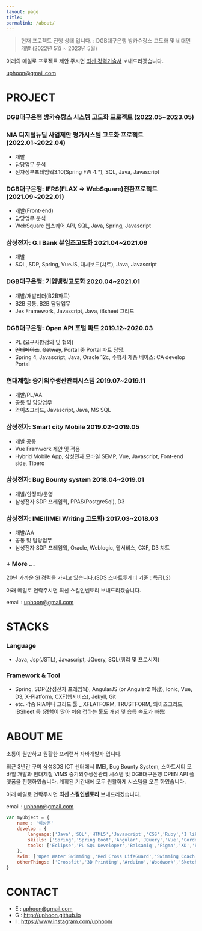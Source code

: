 ```yaml
---
layout: page
title: 
permalink: /about/
---
```



> 현재 프로젝트 진행 상태 입니다. : DGB대구은행 방카슈랑스 고도화 및 비대면 개발 (2022년 5월 ~ 2023년 5월) 

아래의 메일로 프로젝트 제안 주시면 <u>최신 경력기술서</u> 보내드리겠습니다.

uphoon@gmail.com

# PROJECT

### DGB대구은행 방카슈랑스 시스템 고도화 프로젝트 (2022.05~2023.05) 

### NIA 디지털뉴딜 사업제안 평가시스템 고도화 프로젝트 (2022.01~2022.04)
- 개발
- 담당업무 분석
- 전자정부프레임웍3.10(Spring FW 4.*), SQL, Java, Javascript

### DGB대구은행: IFRS(FLAX => WebSquare)전환프로젝트 (2021.09~2022.01)
- 개발(Front-end)
- 담당업무 분석
- WebSquare 웹스퀘어 API, SQL, Java, Spring, Javascript

### 삼성전자: G.I Bank 분임조고도화 2021.04~2021.09
- 개발
- SQL, SDP, Spring, VueJS, 대시보드(챠트), Java, Javascript

### DGB대구은행: 기업뱅킹고도화 2020.04~2021.01
- 개발/개발리더(B2B파트)
- B2B 공통, B2B 담당업무
- Jex Framework, Javascript, Java, iBsheet 그리드

### DGB대구은행: Open API 포털 파트 2019.12~2020.03 
- PL (요구사항정의 및 협의)
- ~~인터페이스~~, ~~Gatway~~, Portal 중 Portal 파트 담당.
- Spring 4, Javascript, Java, Oracle 12c, 수행사 제품 베이스: CA develop Portal

### 현대제철: 중기외주생산관리시스템 2019.07~2019.11
- 개발/PL/AA
- 공통 및 담당업무
- 와이즈그리드, Javascript, Java, MS SQL

### 삼성전자: Smart city Mobile 2019.02~2019.05
- 개발 공통
- Vue Framwork 제안 및 적용
- Hybrid Mobile App, 삼성전자 모바일 SEMP, Vue, Javascript, Font-end side, Tibero 

### 삼성전자: Bug Bounty system 2018.04~2019.01
- 개발/안정화/운영
- 삼성전자 SDP 프레임웍, PPAS(PostgreSql), D3 

### 삼성전자: IMEI(IMEI Writing 고도화) 2017.03~2018.03
- 개발/AA
- 공통 및 담당업무
- 삼성전자 SDP 프레임웍, Oracle, Weblogic, 웹서비스, CXF, D3 챠트

### + More ...

20년 가까운 SI 경력을 가지고 있습니다.(SDS 스마트투게더 기준 : 특급L2)

아래 메일로 연락주시면 최신 스킬인벤토리 보내드리겠습니다.

email : uphoon@gmail.com


# STACKS

### Language

- Java, Jsp(JSTL), Javascript, JQuery, SQL(쿼리 및 프로시져)

### Framework & Tool

- Spring, SDP(삼성전자 프레임웍), AngularJS (or Angular2 이상), Ionic, Vue, D3, X-Platform, CXF(웹서비스), Jekyll, Git
- etc. 각종 RIA이나 그리드 툴 _ XFLATFORM, TRUSTFORM, 와이즈그리드, IBSheet 등  (경험이 많아 처음 접하는 툴도 개념 및 습득 속도가 빠름)


# ABOUT ME

소통이 원만하고 원활한 프리랜서 자바개발자 입니다.

최근 3년간 구미 삼성SDS ICT 센터에서 IMEI, Bug Bounty System, 스마트시티 모바일 개발과 현대제철 VIMS 중기외주생산관리 시스템 및 DGB대구은행 OPEN API 플랫폼을 진행하였습니다. 계획된 기간내에 모두 원활하게 시스템을 오픈 하였습니다.

아래 메일로 연락주시면 **최신 스킬인벤토리** 보내드리겠습니다.

email : uphoon@gmail.com

```javascript
var myObject = {
    name : '이상훈'
    develop : {
        language:['Java','SQL','HTML5','Javascript','CSS','Ruby','I like CLI'],
        skills: ['Spring','Spring Boot','Angular','JQuery','Vue','Cordova','Ionic','D3','CXF','Rails','Web Services'],
        tools: ['Eclipse','PL SQL Developer','Balsamiq','Figma','XD','Edit Plus','Ant','Maven','Gradle','npm','bower','Git']
    },
    swim: ['Open Water Swimming','Red Cross LifeGuard','Swimming Coach'],
    otherThings: ['Crossfit','3D Printing','Arduino','Woodwork','Sketch Up']
}
```


# CONTACT

- E : uphoon@gmail.com
- G : http://uphoon.github.io
- I : https://www.instagram.com/uphoon/
